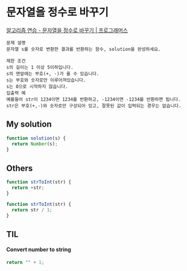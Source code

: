 # 문자열을 정수로 바꾸기

[알고리즘 연습 - 문자열을 정수로 바꾸기 | 프로그래머스](https://programmers.co.kr/learn/courses/30/lessons/12925?language=javascript)

```
문제 설명
문자열 s를 숫자로 변환한 결과를 반환하는 함수, solution을 완성하세요.

제한 조건
s의 길이는 1 이상 5이하입니다.
s의 맨앞에는 부호(+, -)가 올 수 있습니다.
s는 부호와 숫자로만 이루어져있습니다.
s는 0으로 시작하지 않습니다.
입출력 예
예를들어 str이 1234이면 1234를 반환하고, -1234이면 -1234를 반환하면 됩니다.
str은 부호(+,-)와 숫자로만 구성되어 있고, 잘못된 값이 입력되는 경우는 없습니다.
```

## My solution

```javascript
function solution(s) {
  return Number(s);
}
```

## Others

```javascript
function strToInt(str) {
  return +str;
}

function strToInt(str) {
  return str / 1;
}
```

## TIL

#### Convert number to string

```javascript
return "" + 1;
```
